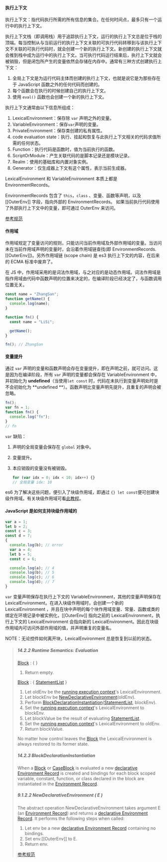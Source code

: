 #### 执行上下文

执行上下文：指代码执行所需的所有信息的集合。在任何时间点，最多只有一个运行中的执行上下文。

执行上下文栈（即调用栈）用于追踪执行上下文，运行的执行上下文总是位于栈的顶端。每当控制从与当前运行的执行上下文关联的可执行代码转移到与该执行上下文不关联的可执行代码时，就会创建一个新的执行上下文。新创建的执行上下文就会推到栈中成为运行中的执行上下文。当可执行代码运行结束后，执行上下文就会被销毁，但是闭包所产生的变量依然会存储在内存中。通常有三种方式创建执行上下文：

1. 全局上下文是为运行代码主体而创建的执行上下文，也就是说它是为那些存在于 JavaScript 函数之外的任何代码而创建的。
2. 每个函数会在执行的时候创建自己的执行上下文。
3. 使用 `eval()` 函数也会创建一个新的执行上下文。

执行上下文通常由以下信息所组成：

1. LexicalEnvironment：保存除 `var` 声明之外的变量。
2. VariableEnvironment：保存`var`声明的变量。
3. PrivateEnvironment：保存类创建的私有属性。
4. code evaluation state：执行、挂起和恢复与此执行上下文相关的代码求值所需的任何状态。
5. Function：执行代码是函数时，值为当前执行的函数。
6. ScriptOrModule：产生关联代码的是脚本记录还是模块记录。
7. Realm：使用的基础库和内置对象实例。
8. Generator：仅生成器上下文有这个属性，表示当前生成器。

LexicalEnvironment 和 VariableEnvironment 本质上都是 EnvironmentRecords。

EnvironmentRecords 包含了 `this`，`class` 、变量、函数等声明，以及 [[OuterEnv]] 字段，指向外部的 EnvironmentRecords。 如果当前执行代码使用了外部执行上下文中的变量，即可通过 OuterEnv 来访问。

[参考规范](https://tc39.es/ecma262/#sec-execution-contexts)

#### 作用域

作用域规定了变量访问的规则，只能访问当前作用域及外部作用域的变量。当访问未在当前作用域声明的变量时，会沿着作用域链查找(即 EnvironmentRecords.[[OuterEnv]])。另外作用域链 (scope chain) 是 es3 执行上下文的内容，在后来的 ECMA 标准中废弃了。

在 JS 中，作用域采用的是词法作用域，与之对应的是动态作用域。词法作用域是指作用域由代码中函数声明的位置来决定的，在编译阶段已经决定了，与函数调用位置无关。

```js
const name = "ZhangSan";
function getName() {
  console.log(name);
}

function fn() {
  const name = "LiSi";

  getName();
}

fn(); // ZhangSan
```

#### 变量提升

通过 `var` 声明的变量和函数声明会存在变量提升，即在声明之前，就可访问。这是因为在编译阶段，所有 `var` 声明的变量都会保存在 VariableEnvironment 中，并初始化为 **undefined**（当使用`let const` 时，代码在未执行到变量声明处时是不会初始化为 **undefined **）。函数声明比变量声明先提升，且重复的声明会被忽略。

```js
fn();
var fn = 1;
function fn() {
  console.log("fn");
}
// fn
```

`var` 缺陷：

1. 声明的全局变量会保存在 `global` 对象中。

2. 变量提升。

3. 本应销毁的变量没有被销毁。

   ```js
   for (var idx = 0; idx < 10; idx++) {}
   // 全局变量 idx: 10
   ```

es6 为了解决这些问题，便引入了块级作用域，即通过 `{} let const`便可创建块级作用域。有关块级作用域可看[此教程](https://es6.ruanyifeng.com/#docs/let)。

#### JavaScript 是如何支持块级作用域的

```js
var a = 1;
let b = 2;
const c = 3;
const d = 7;
{
  console.log(b); // error
  var a = 4;
  let b = 5;
  const c = 6;

  console.log(a); // 4
  console.log(b); // 5
  console.log(c); // 6
  console.log(d); // 7
}
```

`var` 变量声明保存在执行上下文的 VariableEnvironment，其他的变量声明保存在 LexicalEnvironment。在进入块级作用域时，会创建一个新的 LexicalEnvironment ，并且在块中声明的每个块作用域变量、常量、函数或类的绑定在环境记录中被实例化，[[OuterEnv]] 指向之前的 LexicalEnvironment，执行上下文的 LexicalEnvironment 会指向新的 LexicalEnvironment。因此在块级作用域内可访问外部作用域的值，并声明重复的变量名。

NOTE：无论控件如何离开块，LexicalEnvironment 总是恢复到以前的状态。

> ##### 14.2.2 Runtime Semantics: Evaluation
>
> [Block](https://tc39.es/ecma262/#prod-Block) : { }
>
> 1. Return empty.
>
> [Block](https://tc39.es/ecma262/#prod-Block) : { [StatementList](https://tc39.es/ecma262/#prod-StatementList) }
>
> 1. Let oldEnv be the [running execution context](https://tc39.es/ecma262/#running-execution-context)'s LexicalEnvironment.
> 2. Let blockEnv be [NewDeclarativeEnvironment](https://tc39.es/ecma262/#sec-newdeclarativeenvironment)(oldEnv).
> 3. Perform [BlockDeclarationInstantiation](https://tc39.es/ecma262/#sec-blockdeclarationinstantiation)([StatementList](https://tc39.es/ecma262/#prod-StatementList), blockEnv).
> 4. Set the [running execution context](https://tc39.es/ecma262/#running-execution-context)'s LexicalEnvironment to blockEnv.
> 5. Let blockValue be the result of evaluating [StatementList](https://tc39.es/ecma262/#prod-StatementList).
> 6. Set the [running execution context](https://tc39.es/ecma262/#running-execution-context)'s LexicalEnvironment to oldEnv.
> 7. Return blockValue.
>
> No matter how control leaves the [Block](https://tc39.es/ecma262/#prod-Block) the LexicalEnvironment is always restored to its former state.
>
> ##### 14.2.3 BlockDeclarationInstantiation
>
> When a [Block](https://tc39.es/ecma262/#prod-Block) or [CaseBlock](https://tc39.es/ecma262/#prod-CaseBlock) is evaluated a new [declarative Environment Record](https://tc39.es/ecma262/#sec-declarative-environment-records) is created and bindings for each block scoped variable, constant, function, or class declared in the block are instantiated in the [Environment Record](https://tc39.es/ecma262/#sec-environment-records).
>
> ##### 9.1.2.2 NewDeclarativeEnvironment ( E )
>
> The abstract operation NewDeclarativeEnvironment takes argument E (an [Environment Record](https://tc39.es/ecma262/#sec-environment-records)) and returns a [declarative Environment Record](https://tc39.es/ecma262/#sec-declarative-environment-records). It performs the following steps when called:
>
> 1. Let env be a new [declarative Environment Record](https://tc39.es/ecma262/#sec-declarative-environment-records) containing no bindings.
> 2. Set env.[[OuterEnv]] to E.
> 3. Return env.
>
> [参考规范](https://tc39.es/ecma262/#sec-block-static-semantics-early-errors)
